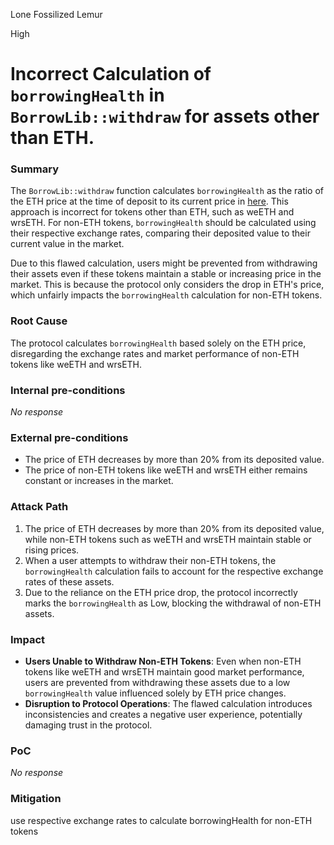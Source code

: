 Lone Fossilized Lemur

High

# Incorrect Calculation of `borrowingHealth` in `BorrowLib::withdraw` for assets other than ETH.

### Summary

The `BorrowLib::withdraw` function calculates `borrowingHealth` as the ratio of the ETH price at the time of deposit to its current price in [here](https://github.com/sherlock-audit/2024-11-autonomint/blob/0d324e04d4c0ca306e1ae4d4c65f0cb9d681751b/Blockchain/Blockchian/contracts/lib/BorrowLib.sol#L819). This approach is incorrect for tokens other than ETH, such as weETH and wrsETH. For non-ETH tokens, `borrowingHealth` should be calculated using their respective exchange rates, comparing their deposited value to their current value in the market.  

Due to this flawed calculation, users might be prevented from withdrawing their assets even if these tokens maintain a stable or increasing price in the market. This is because the protocol only considers the drop in ETH's price, which unfairly impacts the `borrowingHealth` calculation for non-ETH tokens.  

### Root Cause

The protocol calculates `borrowingHealth` based solely on the ETH price, disregarding the exchange rates and market performance of non-ETH tokens like weETH and wrsETH.  


### Internal pre-conditions

_No response_

### External pre-conditions

- The price of ETH decreases by more than 20% from its deposited value.  
- The price of non-ETH tokens like weETH and wrsETH either remains constant or increases in the market. 

### Attack Path

1. The price of ETH decreases by more than 20% from its deposited value, while non-ETH tokens such as weETH and wrsETH maintain stable or rising prices.  
2. When a user attempts to withdraw their non-ETH tokens, the `borrowingHealth` calculation fails to account for the respective exchange rates of these assets.  
3. Due to the reliance on the ETH price drop, the protocol incorrectly marks the `borrowingHealth` as Low, blocking the withdrawal of non-ETH assets.  

### Impact

- **Users Unable to Withdraw Non-ETH Tokens**: Even when non-ETH tokens like weETH and wrsETH maintain good market performance, users are prevented from withdrawing these assets due to a low `borrowingHealth` value influenced solely by ETH price changes.  
- **Disruption to Protocol Operations**: The flawed calculation introduces inconsistencies and creates a negative user experience, potentially damaging trust in the protocol.  

### PoC

_No response_

### Mitigation

use respective exchange rates to calculate borrowingHealth for non-ETH tokens